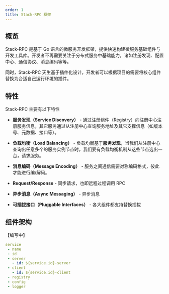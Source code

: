 ```yaml
---
order: 1
title: Stack-RPC 框架
---
```


## 概览

Stack-RPC 是基于 Go 语言的微服务开发框架，提供快速构建微服务基础组件与开发工具库。开发者不再需要关注于分布式服务中基础能力，诸如注册发现、配置中心、通信协议、消息编码等等。

同时，Stack-RPC 天生基于插件化设计，开发者可以根据项目的需要将核心组件替换为合适自己运行环境的插件。

## 特性

Stack-RPC 主要有以下特性

- **服务发现（Service Discovery）** - 通过注册组件（Registry）向注册中心注册服务信息，其它服务通过从注册中心查询服务地址及其它支撑信息（如版本号、元数据、接口等）。

- **负载均衡（Load Balancing）** - 负载均衡基于**服务发现**，当我们从注册中心查询出任意多个的服务实例节点时，我们要有负载均衡机制从这些节点选出一台，请求服务。

- **消息编码（Message Encoding）** - 服务之间通信需要对称编码格式，彼此才能进行编/解码。

- **Request/Response** - 同步请求，也即远程过程调用 RPC

- **异步消息（Async Messaging）** - 异步消息

- **可插拔接口（Pluggable Interfaces）** - 各大组件都支持替换插拔

## 组件架构

【编写中】

```yaml
service
 - name
 - id
 - server
   - id: ${service.id}-server
 - client
   - id: ${service.id}-client
 - registry
 - config
 - logger
```

